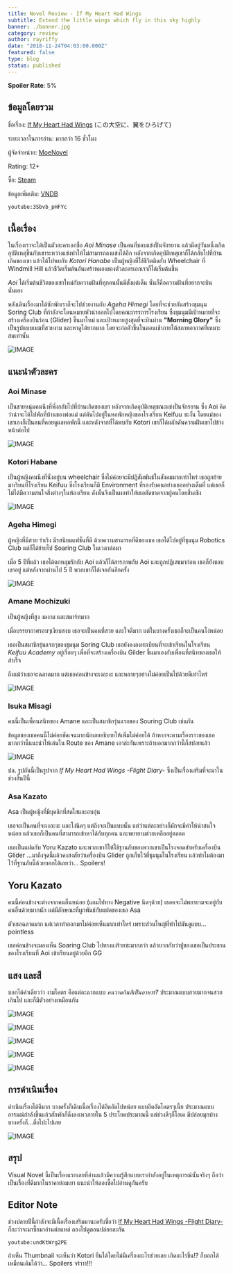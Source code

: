 ```yaml
---
title: Novel Review - If My Heart Had Wings
subtitle: Extend the little wings which fly in this sky highly 
banner: ./banner.jpg
category: review
author: rayriffy
date: "2018-11-24T04:03:00.000Z"
featured: false
type: blog
status: published
---
```


**Spoiler Rate**: 5%

## ข้อมูลโดยรวม

ชื่อเรื่อง: [If My Heart Had Wings](http://moenovel.com/imh) (この大空に、翼をひろげて)

ระยะเวลาในการอ่าน: มากกว่า 16 ชั่วโมง

ผู้จัดจำหน่าย: [MoeNovel](http://moenovel.com)

Rating: 12+

ซื้อ: [Steam](https://store.steampowered.com/app/326480/If_My_Heart_Had_Wings/)

ข้อมูลเพิ่มเติม: [VNDB](https://vndb.org/v9093)

`youtube:3Sbvb_pHFYc`

## เนื้อเรื่อง

ในเรื่องเราจะได้เป็นตัวละครเอกชื่อ *Aoi Minase* เป็นคนที่ชอบแข่งปั่นจักรยาน แล้วมีอยู่วันหนึ่งเกิดอุบัติเหตุขึ้นกับเขาระหว่างแข่งทำให้ไม่สามารถลงแข่งได้อีก หลังจากเกิดอุบัติเหตุเขาก็ได้กลับไปที่บ้านเกิดของเขา แล้วได้ไปพบกับ *Kotori Hanabe* เป็นผู้หญิงที่ใช้ชีวิตติดกับ Wheelchair ที่ Windmill Hill แล้วชีวิตเริ่มต้นอันเศร้าหมองของตัวละครเอกเราก็ได้เริ่มต้นขึ้น

*Aoi* ได้เริ่มต้นชีวิตของเขาใหม่กับความฝันที่ทุกคนนั้นมีตั้งแต่เด็น นั่นก็คือความฝันที่อยากจะบินนั่นเอง

หลังเดินเรื่องมาได้ซักพักเราก็จะไปช่วยงานกับ *Ageha Himegi* โดยที่จะช่วยกันสร้างชุมนุม Soring Club ที่กำลังจะโดนหมายหัวนำออกไปโดยคณะกรรการโรงเรียน ซึ่งชุมนุมมีเป้าหมายที่จะสร้างเครื่องบินร่อน (Glider) ขึ้นมาใหม่ และเป้าหมายสูงสุดที่จะบินผ่าน **"Morning Glory"** ซึ่งเป็นรูปแบบเมฆที่สวยงาม และหาดูได้ยากมาก โดยจะก่อตัวขึ้นในตอนเช้าภายใต้สภาพอากาศที่เหมาะสมเท่านั้น

![IMAGE](./screenshot0605.jpg)

## แนะนำตัวละคร

### Aoi Minase

เป็นชายหนุ่มคนนึงที่พึ่งกลับไปที่บ้านเกิดของเขา หลังจากเกิดอุบัติเหตุขณะแข่งปั่นจักรยาน ซึ่ง Aoi คิดว่าน่าจะได้ไปพักที่บ้านของพ่อแม่ แต่ดันไปอยู่ในหอพักหญิงของโรงเรียน Keifuu ซะงั้น โดยแม่ของเขาเองก็เป็นคนที่คอยดูแลหอพักนี้ และหลังจากที่ได้พบกับ Kotori เขาก็ได้ผลักดันความฝันเขาไปข้างหน้าต่อไป

![IMAGE](./screenshot3417.jpg)

### Kotori Habane

เป็นผู้หญิงคนนึงที่นั่งอยู่บน wheelchair ซึ่งไม่ค่อยจะมีปฏิสัมพันธ์ในสังคมมากเท่าไหร่ เธอถูกย้ายมาเรียนที่โรงเรียน Keifuu ซึ่งโรงเรียนก็มี Environment ที่รองรับคนอย่างเธออย่างเต็มที่ แต่เธอก็ไม่ได้มีความสนใจสิ่งต่างๆในห้องเรียน ดังนั้นจึงเป็นผลทำให้เธอตัดขาดจากผู้คนโดยสิ้นเชิง

![IMAGE](./screenshot.png)

### Ageha Himegi

ผู้หญิงที่มีสวย ร่าเริง มีรสนิยมแฟชั่นที่ดี ด้วยความสามารถที่ดีของเธอ เธอได้ไปอยู่ที่ชุมนุม Robotics Club แต่ก็ได้ย้ายไป Soaring Club ในเวลาต่อมา

เมื่อ 5 ปีที่แล้ว เธอได้ตกหลุมรักกับ Aoi แล้วก็ได้สารภาพกับ Aoi และถูกปฏิเสธมาก่อน เธอก็ยังชอบเขาอยู่ แต่หลังจากผ่านไป 5 ปี พวกเขาก็ได้เจอกันอีกครั้ง

![IMAGE](./screenshot1358.jpg)

### Amane Mochizuki

เป็นผู้หญิงที่สูง งดงาม และสมาร์ทมาก

เมื่อบรรยากาศรอบๆเงียบสงบ เธอจะเป็นคนที่สวย และใจดีมาก แต่ในบางครั้งเธอก็จะเป็นคนโง่หน่อย

เธอเป็นสมาชิกรุ่นแรกๆของชุมนุม Soring Club เธอยังคงลงทะเบียนที่จะเข้าเรียนในโรงเรียน *Keifuu Academy* อยู่เรื่อยๆ เพื่อที่จะสร้างเครื่องบิน Gilder ขึ้นมาเองกับเพื่อนที่สนิทของเธอให้สำเร็จ

ถึงแม้ว่าเธอจะฉลาดมาก แต่เธอค่อนข้างจะเงอะงะ และหลายๆอย่างไม่ค่อยเป็นไปด้วยดีเท่าไหร่

![IMAGE](./screenshot1041.jpg)

### Isuka Misagi

คนนี้เป็นเพื่อนสนิทของ Amane และเป็นสมาชิกรุ่นแรกของ Souring Club เช่นกัน 

ข้อมูลของเธอคนนี้ไม่ค่อยชัดเจนมากนักเลยอธิบายให้เพิ่มไม่ค่อยได้ ถ้าหากจะตามเรื่องราวของเธอมากกว่านี้แนะนำให้เล่นใน Route ของ Amane เอาล่ะกันเพราะถ้าบอกมากกว่านี้ก็สปอยแล้ว

![IMAGE](./screenshot5210.jpg)

ปล. รูปอันนี้เป็นรูปจาก *If My Heart Had Wings -Flight Diary-* ซึ่งเป็นเรื่องเสริมที่จะมาในช่วงสิ้นปีนี้

### Asa Kazato

Asa เป็นผู้หญิงที่มีบุคลิกที่สดใสและอบอุ่น

เธอจะเป็นคนที่จะเงอะงะ และโง่นิดๆ แต่ถึงจะเป็นแบบนั้น แต่ว่าแต่ละอย่างก็มักจะมีค่าให้น่าสนใจหน่อย แล้วเธอก็เป็นคนที่สามารถเข้าหาได้กับทุกคน และพยายามช่วยเหลืออยู่ตลอด

เธอเป็นแฝดกับ Yoru Kazato และพวกเขาก็ให้ใช้ฐานลับของพวกเขาเป็นโรงจอดสำหรับเครื่องบิน Glider ...มาถึงจุดนี้แล้วคงสงสัยว่าเครื่องบิน Glider ถูกเก็บไว้ที่ชุมนุมในโรงเรียน แล้วทำไมต้องมาไว้ที่ฐานลับนี้ด้วยบอกได้เลยว่า... Spoilers!

## Yoru Kazato

คนนี้ค่อนข้างจะต่างจากคนอื่นหน่อย (แถมไปทาง Negative นิดๆด้วย) เธอคจะไม่พยายามจะอยู่กับคนอื่นด้วยมากนัก แต่มีลักษณะที่ผูกพันธ์กับแฝดของเธอ Asa

ตัวเธอฉลาดมาก แต่เวลาทำออกมาไม่ค่อยเห็นมากเท่าไหร่ เพราะส่วนใหญ่ที่ทำไปมันดูแบบ... pointless

เธอค่อนข้างจะมองเห็น Soaring Club ไปทางแง่ร้ายซะมากกว่า แล้วบวกกับว่าปู่ของเธอเป็นประธานของโรงเรียนที่ Aoi เข้าเรียนอยู่ด้วยอีก GG

## แสง และสี

บอกได้คำเดียวว่า งามโคตร คือแต่ละฉากแบบ *คนวาดกินสีเป็นอาหาร?* ประมาณแบบสวยมากจนสวยเกินไป และก็มีตัวอย่างเหมือนกัน

![IMAGE](./screenshot1054.png)

![IMAGE](./screenshot0401.jpg)

![IMAGE](./screenshot1030.png)

![IMAGE](./screenshot1033.png)

![IMAGE](./screenshot1046.png)

## การดำเนินเรื่อง

ดำเนินเรื่องได้ดีมาก บางครั้งก็เดินเนื้อเรื่องได้อึดอัดไปหน่อย แบบอึดอัดโคตรๆเนี้ย ประมาณแบบอารมณ์กำลังขึ้นแล้วสักพักก็ดิ่งลงเหวภายใน 5 ประโยคประมาณนี้ แต่ช่วงดีๆก็โอเค มีปล่อยมุกบ้าง บางครั้งก็…ตึ่งโปะไปเลย

![IMAGE](./screenshot3701.jpg)

## สรุป

Visual Novel นี้เป็นเรื่องแรกเลยที่อ่านแล้วมีความรู้สึกแบบเรากำลังอยู่ในเหตุการณ์นั้นจริงๆ ถือว่าเป็นเรื่องที่ดีมากในราคาย่อมเยา แนะนำให้ลองซื้อไปอ่านดูกันครับ

## Editor Note

ช่วงปลายปีนี้กำลังจะมีเนื้อเรื่องเสริมมานะครับชื่อว่า [If My Heart Had Wings -Flight Diary-](https://store.steampowered.com/app/923810/If_My_Heart_Had_Wings_Flight_Diary/) ก็กะว่าจะมาซื้อมาอ่านต่อแหล่ ลองไปดูตอนปล่อยละกัน

`youtube:undKtWrg2PE`

ถ้าเห็น Thumbnail จะเห็นว่า Kotori ยืนได้โดยไม่มีเครื่องอะไรช่วยเลย เกิดอะไรขึ้น!? ก็บอกได้เหมือนเดิมได้ว่า... Spoilers จร้าาา!!!
